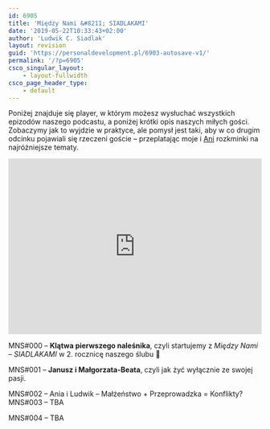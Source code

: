 ```yaml
---
id: 6905
title: 'Między Nami &#8211; SIADLAKAMI'
date: '2019-05-22T10:33:43+02:00'
author: 'Ludwik C. Siadlak'
layout: revision
guid: 'https://personaldevelopment.pl/6903-autosave-v1/'
permalink: '/?p=6905'
csco_singular_layout:
    - layout-fullwidth
csco_page_header_type:
    - default
---
```


Poniżej znajduje się player, w którym możesz wysłuchać wszystkich epizodów naszego podcastu, a poniżej krótki opis naszych miłych gości. Zobaczymy jak to wyjdzie w praktyce, ale pomysł jest taki, aby w co drugim odcinku pojawiali się rzeczeni goście – przeplatając moje i [Ani](http://siadlak.ae) rozkminki na najróżniejsze tematy.

<iframe frameborder="0" height="350px" loading="lazy" src="https://widget.spreaker.com/player?show_id=2983687&theme=light&playlist=show&playlist-continuous=false&autoplay=false&live-autoplay=false&chapters-image=true&hide-logo=false&hide-likes=false&hide-comments=false&hide-sharing=false" width="100%"></iframe>

MNS#000 – **Klątwa pierwszego naleśnika**, czyli startujemy z *Między Nami – SIADLAKAMI* w 2. rocznicę naszego ślubu 🙂

MNS#001 – **Janusz i Małgorzata-Beata**, czyli jak żyć wyłącznie ze swojej pasji.

MNS#002 – Ania i Ludwik – Małżeństwo + Przeprowadzka = Konflikty?  
MNS#003 – TBA

MNS#004 – TBA